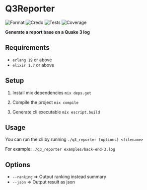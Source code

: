 # Q3Reporter
![Format](https://github.com/maxmaccari/q3_reporter/actions/workflows/check-format.yml/badge.svg)
![Credo](https://github.com/maxmaccari/q3_reporter/actions/workflows/lint.yml/badge.svg)
![Tests](https://github.com/maxmaccari/q3_reporter/actions/workflows/run-tests.yml/badge.svg)
![Coverage](https://img.shields.io/endpoint?url=https://gist.githubusercontent.com/maxmaccari/d32b12d3978f7d2a6b27b6ec5c275040/raw/q3_reporter_coverage.json)

**Generate a report base on a Quake 3 log**

## Requirements

- `erlang 19` or above
- `elixir 1.7` or above

## Setup

1. Install mix dependencies
   `mix deps.get`

2. Compile the project
   `mix compile`

3. Generate cli executable
   `mix escript.build`

## Usage

You can run the cli by running
`./q3_reporter [options] <filename>`

For example:
`./q3_reporter examples/back-end-3.log`

## Options

- `--ranking` => Output ranking instead summary
- `--json` => Output result as json
